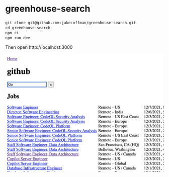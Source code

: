 # greenhouse-search

```
git clone git@github.com:jakecoffman/greenhouse-search.git
cd greenhouse-search
npm ci
npm run dev
```

Then open http://localhost:3000

![](/screenshot.png)
